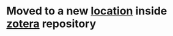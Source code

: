 # Moved to a new [location](https://github.com/zotera/zotera/blob/main/vscode) inside [zotera](https://github.com/zotera/zotera) repository